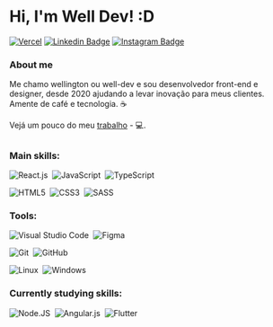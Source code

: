  
# Hi, I'm Well Dev! :D

[![Vercel](https://img.shields.io/badge/vercel-%23000000.svg?style=flat-square&style=for-the-badge&logo=vercel&logoColor=white)](https://www.linkedin.com/in/wellington-santana-b616991b8/)
[![Linkedin Badge](https://img.shields.io/badge/-LinkedIn-blue?style=flat-square&logo=Linkedin&logoColor=white&link=https://www.linkedin.com/in/wellington-santana-b616991b8/)](https://www.linkedin.com/in/wellington-santana-b616991b8/)
[![Instagram Badge](https://img.shields.io/badge/-Instagram-f64363?style=flat-square&labelColor=f64363&logo=instagram&logoColor=white&link=https://twitter.com/fagnerpsantos)](https://twitter.com/fagnerpsantos)

### About me
Me chamo wellington ou well-dev e sou desenvolvedor front-end e designer, 
desde 2020 ajudando a levar inovação para meus clientes.
Amente de café e tecnologia. ☕️

Vejá um pouco do meu [trabalho](https://wel.dev/) - 💻.

##


### Main skills:
![React.js](https://img.shields.io/badge/-React.js-0D1117?style=for-the-badge&logo=react&labelColor=0D1117)&nbsp;
![JavaScript](https://img.shields.io/badge/-JavaScript-0D1117?style=for-the-badge&logo=javascript&labelColor=0D1117&textColor=0D1117)&nbsp;
![TypeScript](https://img.shields.io/badge/TypeScript-0D1117?style=for-the-badge&logo=typescript&logoColor=007ACC&textColor=white)&nbsp;

![HTML5](https://img.shields.io/badge/-HTML5-0D1117?style=for-the-badge&logo=html5&labelColor=0D1117)&nbsp;
![CSS3](https://img.shields.io/badge/-CSS3-0D1117?style=for-the-badge&logo=CSS3&logoColor=1572B6&labelColor=0D1117)&nbsp;
![SASS](https://img.shields.io/badge/Sass-0D1117?style=for-the-badge&logo=sass&logoColor=CC6699&textColor=white)&nbsp;

### Tools:
![Visual Studio Code](https://img.shields.io/badge/-Visual%20Studio%20Code-0D1117?style=for-the-badge&logo=visual-studio-code&logoColor=007ACC&labelColor=0D1117)&nbsp;
![Figma](https://img.shields.io/badge/-figma-0D1117?style=for-the-badge&logo=figma&labelColor=0D1117)&nbsp;

![Git](https://img.shields.io/badge/-Git-0D1117?style=for-the-badge&logo=git&labelColor=0D1117)&nbsp;
![GitHub](https://img.shields.io/badge/-GitHub-0D1117?style=for-the-badge&logo=github&logoColor=563D7C&labelColor=0D1117)&nbsp;

![Linux](https://img.shields.io/badge/-linux-0D1117?style=for-the-badge&logo=linux&labelColor=0D1117)&nbsp;
![Windows](https://img.shields.io/badge/Windows-0D1117?style=for-the-badge&logo=windows&logoColor=0078D6&textColor=white)
  
### Currently studying skills: 

![Node.JS](https://img.shields.io/badge/-Node.JS-0D1117?style=for-the-badge&logo=node.js&labelColor=0D1117&textColor=0D1117)&nbsp;
![Angular.js](https://img.shields.io/badge/Angular-0D1117?style=for-the-badge&logo=angular&logoColor=DD0031)&nbsp;
![Flutter](https://img.shields.io/badge/Flutter-0D1117?style=for-the-badge&logo=flutter&logoColor=02569B&labelColor=0D1117)&nbsp;

